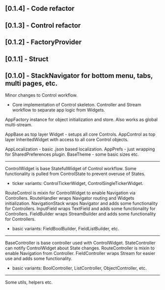 ## [0.1.4] - Code refactor
## [0.1.3] - Control refactor
## [0.1.2] - FactoryProvider
## [0.1.1] - Struct
## [0.1.0] - StackNavigator for bottom menu, tabs, multi pages, etc.
Minor changes to Control workflow.

* Core implementation of Control skeleton. Controller and Stream workflow to separate app logic from Widgets.

AppFactory instance for object initialization and store. Also works as global multi-stream.

AppBase as top layer Widget - setups all core Controls.
AppControl as top layer InheritedWidget with access to all core Control objects.

AppLocalization - basic .json based localization.
AppPrefs - just wrapping for SharedPreferences plugin.
BaseTheme - some basic sizes etc.

---

ControlWidget is base StatefulWidget of Control workflow. Some functionality is pulled from ControlState to prevent overuse of States.
 - ticker variants: ControlTickerWidget, ControlSingleTickerWidget.

RouteControl is mixin for ControlWidget to enable Navigation via Controllers.
RouteHandler wraps Navigator routing and Widgets initialization.
NavigationStack wraps Navigator and adds some functionality for Controllers.
InputField wraps TextField and adds some functionality for Controllers.
FieldBuilder wraps StreamBuilder and adds some functionality for Controllers.
 - basic variants: FieldBoolBuilder, FieldListBuilder, etc.

---

BaseController is base controller used with ControlWidget.
StateController can notify ControlWidget about State changes.
RouteController is mixin to enable Navigation from Controller.
FieldController wraps Stream for easier use and adds some functionality.
 - basic variants: BoolController, ListController, ObjectController, etc.

---

Some utils, helpers etc.
